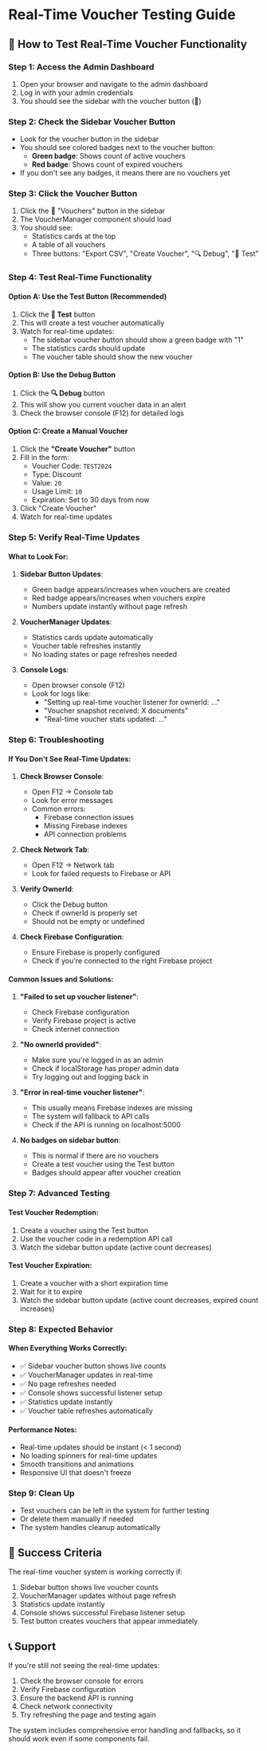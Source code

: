 # Real-Time Voucher Testing Guide

## 🚀 How to Test Real-Time Voucher Functionality

### Step 1: Access the Admin Dashboard
1. Open your browser and navigate to the admin dashboard
2. Log in with your admin credentials
3. You should see the sidebar with the voucher button (🎫)

### Step 2: Check the Sidebar Voucher Button
- Look for the voucher button in the sidebar
- You should see colored badges next to the voucher button:
  - **Green badge**: Shows count of active vouchers
  - **Red badge**: Shows count of expired vouchers
- If you don't see any badges, it means there are no vouchers yet

### Step 3: Click the Voucher Button
1. Click the 🎫 "Vouchers" button in the sidebar
2. The VoucherManager component should load
3. You should see:
   - Statistics cards at the top
   - A table of all vouchers
   - Three buttons: "Export CSV", "Create Voucher", "🔍 Debug", "🧪 Test"

### Step 4: Test Real-Time Functionality

#### Option A: Use the Test Button (Recommended)
1. Click the **🧪 Test** button
2. This will create a test voucher automatically
3. Watch for real-time updates:
   - The sidebar voucher button should show a green badge with "1"
   - The statistics cards should update
   - The voucher table should show the new voucher

#### Option B: Use the Debug Button
1. Click the **🔍 Debug** button
2. This will show you current voucher data in an alert
3. Check the browser console (F12) for detailed logs

#### Option C: Create a Manual Voucher
1. Click the **"Create Voucher"** button
2. Fill in the form:
   - Voucher Code: `TEST2024`
   - Type: Discount
   - Value: `20`
   - Usage Limit: `10`
   - Expiration: Set to 30 days from now
3. Click "Create Voucher"
4. Watch for real-time updates

### Step 5: Verify Real-Time Updates

#### What to Look For:
1. **Sidebar Button Updates**:
   - Green badge appears/increases when vouchers are created
   - Red badge appears/increases when vouchers expire
   - Numbers update instantly without page refresh

2. **VoucherManager Updates**:
   - Statistics cards update automatically
   - Voucher table refreshes instantly
   - No loading states or page refreshes needed

3. **Console Logs**:
   - Open browser console (F12)
   - Look for logs like:
     - "Setting up real-time voucher listener for ownerId: ..."
     - "Voucher snapshot received: X documents"
     - "Real-time voucher stats updated: ..."

### Step 6: Troubleshooting

#### If You Don't See Real-Time Updates:

1. **Check Browser Console**:
   - Open F12 → Console tab
   - Look for error messages
   - Common errors:
     - Firebase connection issues
     - Missing Firebase indexes
     - API connection problems

2. **Check Network Tab**:
   - Open F12 → Network tab
   - Look for failed requests to Firebase or API

3. **Verify OwnerId**:
   - Click the Debug button
   - Check if ownerId is properly set
   - Should not be empty or undefined

4. **Check Firebase Configuration**:
   - Ensure Firebase is properly configured
   - Check if you're connected to the right Firebase project

#### Common Issues and Solutions:

1. **"Failed to set up voucher listener"**:
   - Check Firebase configuration
   - Verify Firebase project is active
   - Check internet connection

2. **"No ownerId provided"**:
   - Make sure you're logged in as an admin
   - Check if localStorage has proper admin data
   - Try logging out and logging back in

3. **"Error in real-time voucher listener"**:
   - This usually means Firebase indexes are missing
   - The system will fallback to API calls
   - Check if the API is running on localhost:5000

4. **No badges on sidebar button**:
   - This is normal if there are no vouchers
   - Create a test voucher using the Test button
   - Badges should appear after voucher creation

### Step 7: Advanced Testing

#### Test Voucher Redemption:
1. Create a voucher using the Test button
2. Use the voucher code in a redemption API call
3. Watch the sidebar button update (active count decreases)

#### Test Voucher Expiration:
1. Create a voucher with a short expiration time
2. Wait for it to expire
3. Watch the sidebar button update (active count decreases, expired count increases)

### Step 8: Expected Behavior

#### When Everything Works Correctly:
- ✅ Sidebar voucher button shows live counts
- ✅ VoucherManager updates in real-time
- ✅ No page refreshes needed
- ✅ Console shows successful listener setup
- ✅ Statistics update instantly
- ✅ Voucher table refreshes automatically

#### Performance Notes:
- Real-time updates should be instant (< 1 second)
- No loading spinners for real-time updates
- Smooth transitions and animations
- Responsive UI that doesn't freeze

### Step 9: Clean Up
- Test vouchers can be left in the system for further testing
- Or delete them manually if needed
- The system handles cleanup automatically

## 🎯 Success Criteria

The real-time voucher system is working correctly if:
1. Sidebar button shows live voucher counts
2. VoucherManager updates without page refresh
3. Statistics update instantly
4. Console shows successful Firebase listener setup
5. Test button creates vouchers that appear immediately

## 📞 Support

If you're still not seeing the real-time updates:
1. Check the browser console for errors
2. Verify Firebase configuration
3. Ensure the backend API is running
4. Check network connectivity
5. Try refreshing the page and testing again

The system includes comprehensive error handling and fallbacks, so it should work even if some components fail.

